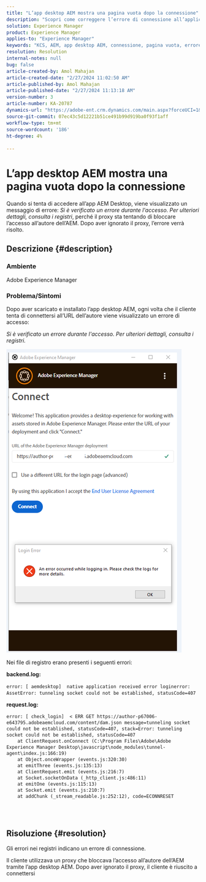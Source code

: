 ```yaml
---
title: "L’app desktop AEM mostra una pagina vuota dopo la connessione"
description: "Scopri come correggere l’errore di connessione all’applicazione desktop Adobe Experience Manager. Prova a ignorare il proxy."
solution: Experience Manager
product: Experience Manager
applies-to: "Experience Manager"
keywords: "KCS, AEM, app desktop AEM, connessione, pagina vuota, errore di connessione"
resolution: Resolution
internal-notes: null
bug: false
article-created-by: Amol Mahajan
article-created-date: "2/27/2024 11:02:50 AM"
article-published-by: Amol Mahajan
article-published-date: "2/27/2024 11:13:18 AM"
version-number: 3
article-number: KA-20787
dynamics-url: "https://adobe-ent.crm.dynamics.com/main.aspx?forceUCI=1&pagetype=entityrecord&etn=knowledgearticle&id=829e44b9-5fd5-ee11-9079-6045bd006268"
source-git-commit: 07ec43c5d12221b51ce491b99d919ba0f93f1aff
workflow-type: tm+mt
source-wordcount: '186'
ht-degree: 4%

---
```


# L’app desktop AEM mostra una pagina vuota dopo la connessione


Quando si tenta di accedere all’app AEM Desktop, viene visualizzato un messaggio di errore: *Si è verificato un errore durante l&#39;accesso. Per ulteriori dettagli, consulta i registri*, perché il proxy sta tentando di bloccare l’accesso all’autore dell’AEM. Dopo aver ignorato il proxy, l’errore verrà risolto.

## Descrizione {#description}


### <b>Ambiente</b>

Adobe Experience Manager



### <b>Problema/Sintomi</b>

Dopo aver scaricato e installato l’app desktop AEM, ogni volta che il cliente tenta di connettersi all’URL dell’autore viene visualizzato un errore di accesso:

*Si è verificato un errore durante l&#39;accesso. Per ulteriori dettagli, consulta i registri.*

![](assets/___839e44b9-5fd5-ee11-9079-6045bd006268___.png)

Nei file di registro erano presenti i seguenti errori:

<b>backend.log:</b>

`error: [ aemdesktop]  native application received error loginerror: AssetError: tunneling socket could not be established, statusCode=407`

<b>request.log:</b>




```
error: [ check_login]  < ERR GET https://author-p67006-e643795.adobeaemcloud.com/content/dam.json message=tunneling socket could not be established, statusCode=407, stack=Error: tunneling socket could not be established, statusCode=407
    at ClientRequest.onConnect (C:\Program Files\Adobe\Adobe Experience Manager Desktop\javascript\node_modules\tunnel-agent\index.js:166:19)
    at Object.onceWrapper (events.js:320:30)
    at emitThree (events.js:135:13)
    at ClientRequest.emit (events.js:216:7)
    at Socket.socketOnData (_http_client.js:486:11)
    at emitOne (events.js:115:13)
    at Socket.emit (events.js:210:7)
    at addChunk (_stream_readable.js:252:12), code=ECONNRESET
```


<br> 

## Risoluzione {#resolution}


Gli errori nei registri indicano un errore di connessione.

Il cliente utilizzava un proxy che bloccava l’accesso all’autore dell’AEM tramite l’app desktop AEM. Dopo aver ignorato il proxy, il cliente è riuscito a connettersi
